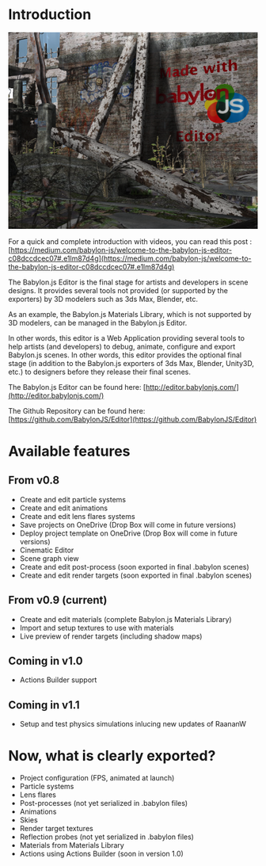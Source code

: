 # Introduction

![Introduction](/img/extensions/Editor/editor.png)

For a quick and complete introduction with videos, you can read this post : [https://medium.com/babylon-js/welcome-to-the-babylon-js-editor-c08dccdcec07#.e1lm87d4g](https://medium.com/babylon-js/welcome-to-the-babylon-js-editor-c08dccdcec07#.e1lm87d4g)

The Babylon.js Editor is the final stage for artists and developers in scene designs.
It provides several tools not provided (or supported by the exporters) by 3D modelers such as 3ds Max, Blender, etc.

As an example, the Babylon.js Materials Library, which is not supported by 3D modelers, can be managed in the Babylon.js Editor.

In other words, this editor is a Web Application providing several tools to help artists (and developers) to debug, animate,
configure and export Babylon.js scenes. In other words, this editor provides the optional final stage (in addition to the Babylon.js
exporters of 3ds Max, Blender, Unity3D, etc.) to designers before they release their final scenes.

The Babylon.js Editor can be found here: [http://editor.babylonjs.com/](http://editor.babylonjs.com/)

The Github Repository can be found here: [https://github.com/BabylonJS/Editor](https://github.com/BabylonJS/Editor)

# Available features
## From v0.8
* Create and edit particle systems
* Create and edit animations
* Create and edit lens flares systems
* Save projects on OneDrive (Drop Box will come in future versions)
* Deploy project template on OneDrive (Drop Box will come in future versions)
* Cinematic Editor
* Scene graph view
* Create and edit post-process (soon exported in final .babylon scenes)
* Create and edit render targets (soon exported in final .babylon scenes)

## From v0.9 (current)
* Create and edit materials (complete Babylon.js Materials Library)
* Import and setup textures to use with materials
* Live preview of render targets (including shadow maps)

## Coming in v1.0
* Actions Builder support

## Coming in v1.1
* Setup and test physics simulations inlucing new updates of RaananW

# Now, what is clearly exported?
* Project configuration (FPS, animated at launch)
* Particle systems
* Lens flares
* Post-processes (not yet serialized in .babylon files)
* Animations
* Skies
* Render target textures
* Reflection probes (not yet serialized in .babylon files)
* Materials from Materials Library
* Actions using Actions Builder (soon in version 1.0)